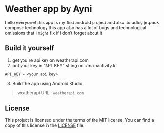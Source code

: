 # Weather app by Ayni

hello everyone! this app is my first android project and also its uding jetpack compose technology
this app also has a lot of bugs and technological omissions
that i `might` fix if i don't forget about it

## Build it yourself

1. get you're api key on weatherapi.com
2. put your key in "API_KEY" string on ./mainactivity.kt
```
API_KEY = <your api key>
``` 
3. Build the app using Android Studio.

> weatherapi URL : `weatherapi.com`

## License

This project is licensed under the terms of the MIT license.
You can find a copy of this license in the [LICENSE](LICENSE) file.
